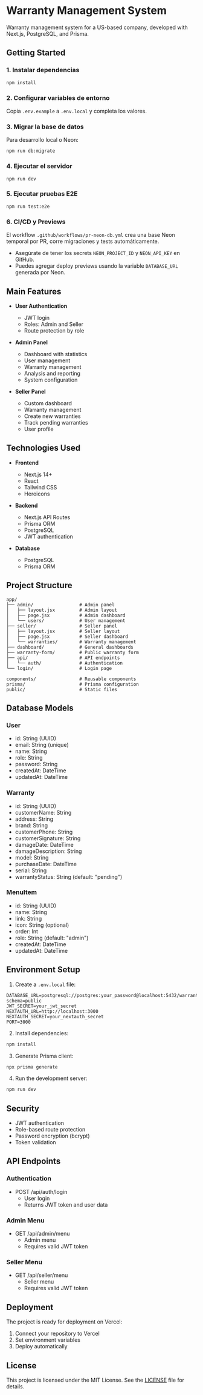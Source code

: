 # Warranty Management System

Warranty management system for a US-based company, developed with Next.js, PostgreSQL, and Prisma.

## Getting Started

### 1. Instalar dependencias
```
npm install
```

### 2. Configurar variables de entorno
Copia `.env.example` a `.env.local` y completa los valores.

### 3. Migrar la base de datos
Para desarrollo local o Neon:
```
npm run db:migrate
```

### 4. Ejecutar el servidor
```
npm run dev
```

### 5. Ejecutar pruebas E2E
```
npm run test:e2e
```

### 6. CI/CD y Previews
El workflow `.github/workflows/pr-neon-db.yml` crea una base Neon temporal por PR, corre migraciones y tests automáticamente.

- Asegúrate de tener los secrets `NEON_PROJECT_ID` y `NEON_API_KEY` en GitHub.
- Puedes agregar deploy previews usando la variable `DATABASE_URL` generada por Neon.

## Main Features

- **User Authentication**
  - JWT login
  - Roles: Admin and Seller
  - Route protection by role

- **Admin Panel**
  - Dashboard with statistics
  - User management
  - Warranty management
  - Analysis and reporting
  - System configuration

- **Seller Panel**
  - Custom dashboard
  - Warranty management
  - Create new warranties
  - Track pending warranties
  - User profile

## Technologies Used

- **Frontend**
  - Next.js 14+
  - React
  - Tailwind CSS
  - Heroicons

- **Backend**
  - Next.js API Routes
  - Prisma ORM
  - PostgreSQL
  - JWT authentication

- **Database**
  - PostgreSQL
  - Prisma ORM

## Project Structure

```text
app/
├── admin/                 # Admin panel
│   ├── layout.jsx         # Admin layout
│   ├── page.jsx           # Admin dashboard
│   └── users/             # User management
├── seller/                # Seller panel
│   ├── layout.jsx         # Seller layout
│   ├── page.jsx           # Seller dashboard
│   └── warranties/        # Warranty management
├── dashboard/             # General dashboards
├── warranty-form/         # Public warranty form
├── api/                   # API endpoints
│   └── auth/              # Authentication
└── login/                 # Login page

components/                # Reusable components
prisma/                    # Prisma configuration
public/                    # Static files
```

## Database Models

### User
- id: String (UUID)
- email: String (unique)
- name: String
- role: String
- password: String
- createdAt: DateTime
- updatedAt: DateTime

### Warranty
- id: String (UUID)
- customerName: String
- address: String
- brand: String
- customerPhone: String
- customerSignature: String
- damageDate: DateTime
- damageDescription: String
- model: String
- purchaseDate: DateTime
- serial: String
- warrantyStatus: String (default: "pending")

### MenuItem
- id: String (UUID)
- name: String
- link: String
- icon: String (optional)
- order: Int
- role: String (default: "admin")
- createdAt: DateTime
- updatedAt: DateTime

## Environment Setup

1. Create a `.env.local` file:
```env
DATABASE_URL=postgresql://postgres:your_password@localhost:5432/warranty_system?schema=public
JWT_SECRET=your_jwt_secret
NEXTAUTH_URL=http://localhost:3000
NEXTAUTH_SECRET=your_nextauth_secret
PORT=3000
```

2. Install dependencies:
```bash
npm install
```

3. Generate Prisma client:
```bash
npx prisma generate
```

4. Run the development server:
```bash
npm run dev
```

## Security

- JWT authentication
- Role-based route protection
- Password encryption (bcrypt)
- Token validation

## API Endpoints

### Authentication
- POST /api/auth/login
  - User login
  - Returns JWT token and user data

### Admin Menu
- GET /api/admin/menu
  - Admin menu
  - Requires valid JWT token

### Seller Menu
- GET /api/seller/menu
  - Seller menu
  - Requires valid JWT token

## Deployment

The project is ready for deployment on Vercel:
1. Connect your repository to Vercel
2. Set environment variables
3. Deploy automatically

## License

This project is licensed under the MIT License. See the [LICENSE](LICENSE) file for details.